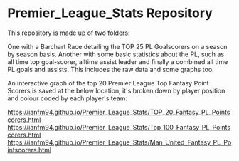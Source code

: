 # Premier_League_Stats Repository

This repository is made up of two folders:
  
  One with a Barchart Race detailing the TOP 25 PL Goalscorers on a season by season basis. 
  Another with some basic statistics about the PL, such as all time top goal-scorer, alltime assist leader and finally a combined all time 
  PL goals and assists. This includes the raw data and some graphs too.
  
  An interactive graph of the top 20 Premier League Top Fantasy Point Scorers is saved at the below location, it's broken down by player     position and colour coded by each player's team:
  
  https://ianfm94.github.io/Premier_League_Stats/TOP_20_Fantasy_PL_Pointscorers.html
  https://ianfm94.github.io/Premier_League_Stats/Top_100_Fantasy_PL_Pointscorers.html 
  https://ianfm94.github.io/Premier_League_Stats/Man_United_Fantasy_PL_Pointscorers.html
  
